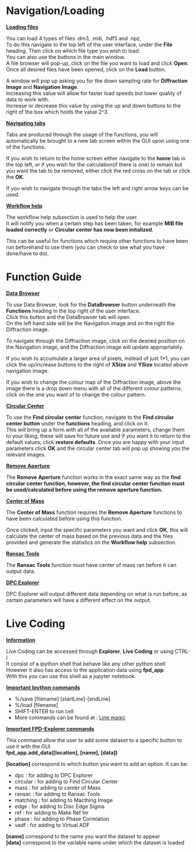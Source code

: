 # Navigation/Loading

**<u>Loading files</u>**

You can load 4 types of files .dm3, .mib, .hdf5 and .npz,  
To do this navigate to the top left of the user interface, under the **File** heading. Then click on which file type you wish to load.  
You can also use the buttons in the main window.  
A file browser will pop-up, click on the file you want to load and click **Open**.  
Once all desired files have been opened, click on the **Load** button.

A window will pop up asking you for the down sampling rate for **Diffraction Image** and **Navigation Image**.  
Increasing this value will allow for faster load speeds but lower quality of data to work with.  
Increase or decrease this value by using the up and down buttons to the right of the box which holds the value 2^3.

**<u>Navigating tabs</u>**

Tabs are produced through the usage of the functions, you will automatically be brought to a new tab screen within the GUI upon using one of the functions.

If you wish to return to the home screen either navigate to the **home** tab in the top left, or if you wish for the calculation(if there is one) to remain but you want the tab to be removed, either click the red cross on the tab or click the **OK**.

If you wish to navigate through the tabs the left and right arrow keys can be used.

**<u>Workflow help</u>**

The workflow help subsection is used to help the user.  
It will notify you when a certain step has been taken, for example **MIB file loaded correctly** or **Circular center has now been initalized**.

This can be useful for functions which require other functions to have been run beforehand to use them (you can check to see what you have done/have to do).

# Function Guide

**<u>Data Browser</u>**

To use Data Browser, look for the **DataBrowser** button underneath the **Functions** heading in the top right of the user interface.  
Click this button and the DataBrowser tab will open.  
On the left hand side will be the Navigation image and on the right the Diffraction image.

To navigate through the Diffraction image, click on the desired position on the Navigation image, and the Diffraction image will update appropriately.

If you wish to accumulate a larger area of pixels, instead of just 1*1, you can click the up/increase buttons to the right of **XSize** and **YSize** located above navigation image.

If you wish to change the colour map of the Diffraction image, above the image there is a drop down menu with all of the different colour patterns, click on the one you want of to change the colour pattern.

**<u>Circular Center</u>**

To use the **Find circular center** function, navigate to the **Find circular center button** under the **functions** heading, and click on it.  
This will bring up a form with all of the available parameters, change them to your liking, these will save for future use and if you want it to return to the default values, click **restore defaults**. Once you are happy with your input parameters click **OK** and the circular center tab will pop up showing you the relevant images.

**<u>Remove Aperture</u>**

The **Remove Aperture** function works in the exact same way as the **find circular center function, however, the find circular center function must be used/calculated before using the remove aperture function.**


**<u>Center of Mass</u>**

The **Center of Mass** function requires the **Remove Aperture** functions to have been calculated before using this function.

Once clicked, input the specific parameters you want and click **OK**, this will calculate the center of mass based on the previous data and the files provided and generate the statistics on the **Workflow help** subsection.

**<u>Ransac Tools</u>**

The **Ransac Tools** function must have center of mass ran before it can output data.

**<u>DPC Explorer</u>**

DPC Explorer will output different data depending on what is run before, as certain parameters will have a different effect on the output.

# Live Coding

**<u>Information</u>**

Live Coding can be accessed through **Explorer**, **Live Coding** or using CTRL-I  
It consist of a ipython shell that behave like any other python shell  
However it also has access to the application data using **fpd_app**.  
With this you can use this shell as a jupyter notebook.

**<u>Important Ipython commands</u>**

*   %/save [filename] [startLine]-[endLine]
*   %/load [filename]
*   SHIFT-ENTER to run cell
*   More commands can be found at : [Line magic](https://ipython.readthedocs.io/en/stable/interactive/magics.html)

**<u>Important FPD-Explorer commands</u>**

This command allow the user to add some dataset to a specific button to use it with the GUI  
**fpd_app.add_data([location], [name], [data])**  

**[location]** correspond to which button you want to add an option. It can be:

*   dpc : for adding to DPC Explorer
*   circular : for adding to Find Circular Center
*   mass : for adding to center of Mass
*   ransac : for adding to Ransac Tools
*   matching : for adding to Macthing Image
*   edge : for adding to Disc Edge Sigma
*   ref : for adding to Make Ref Im
*   phase : for adding to Phase Correlation
*   vadf : for adding to Virtual ADF

**[name]** correspond to the name you want the dataset to appear  
**[data]** correspond to the variable name under which the dataset is loaded
